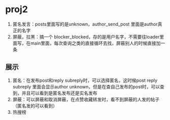 # proj2

1. 匿名发言：posts里面写的是unknown，author_send_post 里面是author真正的名字
2. 屏蔽，拉黑：搞一个 blocker_blocked，存的是用户名字，不需要往loader里面写，在main里面，每次查询之类的直接循环去找，屏蔽别人的时候直接加一条





## 展示

1. 匿名：在发布post和reply subreply时，可以选择匿名，这时候post reply subreply 里面会显示author unknown，但是在查自己发布的post时，可以查到，并且可以看到是匿名发布还是实名发布
2. 屏蔽：可以屏蔽和取消屏蔽，在点赞收藏转发时，看不到屏蔽的人发的帖子（匿名发的可以看到）
3. 热搜榜